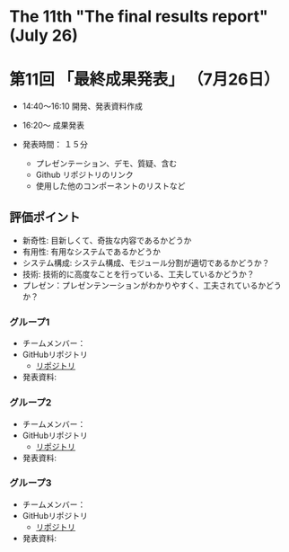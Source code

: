 # The 11th "The final results report" (July 26)
# 第11回 「最終成果発表」 （7月26日）


- 14:40～16:10 開発、発表資料作成
- 16:20～      成果発表


- 発表時間： １５分
  - プレゼンテーション、デモ、質疑、含む
  - Github リポジトリのリンク
  - 使用した他のコンポーネントのリストなど


## 評価ポイント
- 新奇性: 目新しくて、奇抜な内容であるかどうか
- 有用性: 有用なシステムであるかどうか
- システム構成: システム構成、モジュール分割が適切であるかどうか？
- 技術: 技術的に高度なことを行っている、工夫しているかどうか？
- プレゼン：プレゼンテンーションがわかりやすく、工夫されているかどうか？



### グループ1
- チームメンバー：
- GitHubリポジトリ
  - [リポジトリ]()
- 発表資料: 

### グループ2
- チームメンバー：
- GitHubリポジトリ
  - [リポジトリ]()
- 発表資料: 

### グループ3
- チームメンバー：
- GitHubリポジトリ
  - [リポジトリ]()
- 発表資料: 
